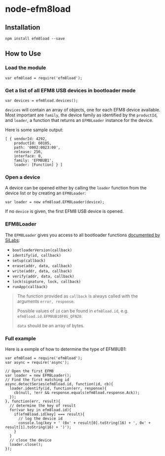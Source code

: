 # node-efm8load

## Installation
```
npm install efm8load --save
```

## How to Use

### Load the module
```
var efm8load = require('efm8load');
```

### Get a list of all EFM8 USB devices in bootloader mode
```
var devices = efm8load.devices();
```

`devices` will contain an array of objects, one for each EFM8 device available.
Most important are `family`, the device family as identified by the `productId`,
and `loader`, a function that returns an `EFM8Loader` instance for the device.

Here is some sample output:
```
[ { vendorId: 4292,
    productId: 60105,
    path: '0002:0023:00',
    release: 256,
    interface: 0,
    family: 'EFM8UB1',
    loader: [Function] } ]
```

### Open a device
A device can be opened either by calling the `loader` function from the device list
or by creating an `EFM8Loader`:
```
var loader = new efm8load.EFM8Loader(device);
```
If no `device` is given, the first EFM8 USB device is opened.

### EFM8Loader
The `EFM8Loader` gives you access to all bootloader functions [documented by SiLabs](https://www.silabs.com/Support%20Documents/TechnicalDocs/AN945.pdf):

- `bootloaderVersion(callback)`
- `identify(id, callback)`
- `setup(callback)`
- `erase(addr, data, callback)`
- `write(addr, data, callback)`
- `verify(addr, data, callback)`
- `lock(signature, lock, callback)`
- `runApp(callback)`

> The function provided as `callback` is always called with the arguments `error, response`.
>
> Possible values of `id` can be found in `efm8load.id`, e.g. `efm8load.id.EFM8UB10F8G_QFN20`.
>
> `data` should be an array of bytes. 

### Full example
Here is a exmple of how to determine the type of EFM8UB1:
```
var efm8load = require('efm8load');
var async = require('async');

// Open the first EFM8
var loader = new EFM8Loader();
// Find the first matching id
async.detectSeries(efm8load.id, function(id, cb){
  loader.identify(id, function(err, response){
    cb(null, !err && response.equals(efm8load.response.Ack));
  });
}, function(err, result){
  // determine the key of result
  for(var key in efm8load.id){
    if(efm8load.id[key] === result){
      // log the device id
      console.log(key + ' (0x' + result[0].toString(16) + ', 0x' + result[1].toString(16) + ')');
    }
  }
  // close the device
  loader.close();
});
```

